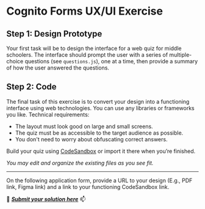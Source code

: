 # Cognito Forms UX/UI Exercise

## Step 1: Design Prototype
Your first task will be to design the interface for a web quiz for middle schoolers. The interface should prompt the user with a series of multiple-choice questions (see `questions.js`), one at a time, then provide a summary of how the user answered the questions.

## Step 2: Code
The final task of this exercise is to convert your design into a functioning interface using web technologies. You can use any libraries or frameworks you like.
Technical requirements:
-	The layout must look good on large and small screens.
-	The quiz must be as accessible to the target audience as possible.
- You don't need to worry about obfuscating correct answers.

Build your quiz using [CodeSandbox](https://codesandbox.io) or import it there when you’re finished.

_You may edit and organize the existing files as you see fit._

---
On the following application form, provide a URL to your design (E.g., PDF link, Figma link) and a link to your functioning CodeSandbox link.

:memo: ___[Submit your solution here](https://www.cognitoforms.com/CognitoForms/EmploymentSurvey?v2&entry=%7B%22Position%22%3A%2259-18%22%7D)___ :mailbox:

